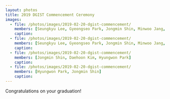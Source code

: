 ```yaml
---
layout: photos
title: 2019 DGIST Commencement Ceremony
images:
  - file: /photos/images/2019-02-20-dgist-commencement/
    members: [Seungkyu Lee, Gyeongseo Park, Jongmin Shin, Minwoo Jang, Daehoon Kim, Hyungwon Park, Ki-Dong Kang, Minho Kim]
    caption:
  - file: /photos/images/2019-02-20-dgist-commencement/
    members: [Seungkyu Lee, Gyeongseo Park, Jongmin Shin, Minwoo Jang, Daehoon Kim, Hyungwon Park, Ki-Dong Kang, Minho Kim]
    caption:
  - file: /photos/images/2019-02-20-dgist-commencement/
    members: [Jongmin Shin, Daehoon Kim, Hyungwon Park]
    caption:
  - file: /photos/images/2019-02-20-dgist-commencement/
    members: [Hyungwon Park, Jongmin Shin]
    caption:
---
```


Congratulations on your graduation!